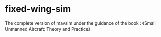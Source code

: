 # fixed-wing-sim
The complete version of mavsim under the guidance of the book : 《Small Unmanned Aircraft: Theory and Practice》
